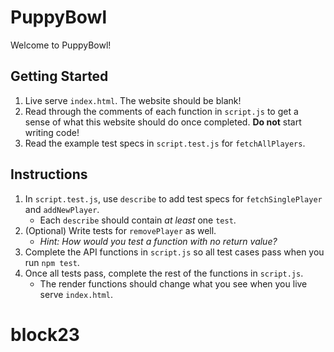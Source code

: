 # PuppyBowl

Welcome to PuppyBowl!

## Getting Started

1. Live serve `index.html`. The website should be blank!
1. Read through the comments of each function in `script.js` to get a sense of what this website should do once completed. **Do not** start writing code!
1. Read the example test specs in `script.test.js` for `fetchAllPlayers`.

## Instructions

1. In `script.test.js`, use `describe` to add test specs for `fetchSinglePlayer` and `addNewPlayer`.
   - Each `describe` should contain _at least_ one `test`.
2. (Optional) Write tests for `removePlayer` as well.
   - _Hint: How would you test a function with no return value?_
3. Complete the API functions in `script.js` so all test cases pass when you run `npm test`.
4. Once all tests pass, complete the rest of the functions in `script.js`.
   - The render functions should change what you see when you live serve `index.html`.
# block23
